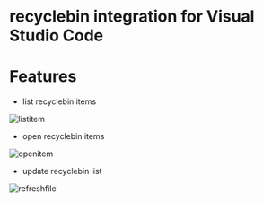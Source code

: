 # recyclebin integration for Visual Studio Code

# Features

- list recyclebin items

![listitem](https://raw.githubusercontent.com/tositadanakada/gomi/master/media/demo/listitem.gif)

- open recyclebin items

![openitem](https://raw.githubusercontent.com/tositadanakada/gomi/master/media/demo/openitem.gif)

- update recyclebin list

![refreshfile](https://raw.githubusercontent.com/tositadanakada/gomi/master/media/demo/refreshitem.gif)
